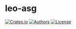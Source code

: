 # leo-asg

[![Crates.io](https://img.shields.io/crates/v/leo-asg.svg?color=neon)](https://crates.io/crates/leo-asg)
[![Authors](https://img.shields.io/badge/authors-Aleo-orange.svg)](../AUTHORS)
[![License](https://img.shields.io/badge/License-GPLv3-blue.svg)](./LICENSE.md)
